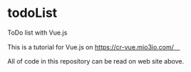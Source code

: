 # todoList
ToDo list with Vue.js

This is a tutorial for Vue.js on https://cr-vue.mio3io.com/　
<p>All of code in this repository can be read on web site above.</p>
